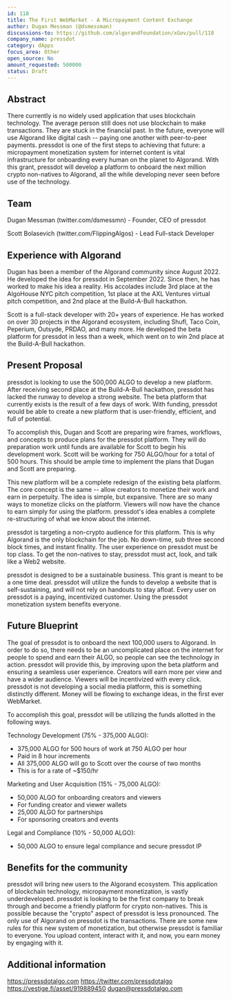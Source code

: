 ```yaml
---
id: 118
title: The First WebMarket - A Micropayment Content Exchange
author: Dugan Messman (@dsmessman)
discussions-to: https://github.com/algorandfoundation/xGov/pull/118
company_name: pressdot
category: dApps
focus_area: Other
open_source: No
amount_requested: 500000
status: Draft
---
```


## Abstract
  There currently is no widely used application that uses blockchain technology. The average person still does not use blockchain to make transactions. They are stuck in the financial past. In the future, everyone will use Algorand like digital cash -- paying one another with peer-to-peer payments. pressdot is one of the first steps to achieving that future: a micropayment monetization system for internet content is vital infrastructure for onboarding every human on the planet to Algorand. With this grant, pressdot will develop a platform to onboard the next million crypto non-natives to Algorand, all the while developing never seen before use of the technology. 


## Team
Dugan Messman (twitter.com/dsmessmn) - Founder, CEO of pressdot

Scott Bolasevich (twitter.com/FlippingAlgos) - Lead Full-stack Developer


## Experience with Algorand
  Dugan has been a member of the Algorand community since August 2022. He developed the idea for pressdot in September 2022. Since then, he has worked to make his idea a reality. His accolades include 3rd place at the AlgoHouse NYC pitch competition, 1st place at the AXL Ventures virtual pitch competition, and 2nd place at the Build-A-Bull hackathon.

  Scott is a full-stack developer with 20+ years of experience. He has worked on over 30 projects in the Algorand ecosystem, including Shufl, Taco Coin, Peperium, Outsyde, PRDAO, and many more. He developed the beta platform for pressdot in less than a week, which went on to win 2nd place at the Build-A-Bull hackathon. 

## Present Proposal
  pressdot is looking to use the 500,000 ALGO to develop a new platform. After receiving second place at the Build-A-Bull hackathon, pressdot has lacked the runway to develop a strong website. The beta platform that currently exists is the result of a few days of work. With funding, pressdot would be able to create a new platform that is user-friendly, efficient, and full of potential.
  
  To accomplish this, Dugan and Scott are preparing wire frames, workflows, and concepts to produce plans for the pressdot platform. They will do preparation work until funds are available for Scott to begin his development work. Scott will be working for 750 ALGO/hour for a total of 500 hours. This should be ample time to implement the plans that Dugan and Scott are preparing.
  
  This new platform will be a complete redesign of the existing beta platform. The core concept is the same -- allow creators to monetize their work and earn in perpetuity. The idea is simple, but expansive. There are so many ways to monetize clicks on the platform. Viewers will now have the chance to earn simply for using the platform. pressdot's idea enables a complete re-structuring of what we know about the internet.
    
  pressdot is targeting a non-crypto audience for this platform. This is why Algorand is the only blockchain for the job. No down-time, sub three second block times, and instant finality. The user experience on pressdot must be top class. To get the non-natives to stay, pressdot must act, look, and talk like a Web2 website. 
  
  pressdot is designed to be a sustainable business. This grant is meant to be a one time deal. pressdot will utilize the funds to develop a website that is self-sustaining, and will not rely on handouts to stay afloat. Every user on pressdot is a paying, incentivized customer. Using the pressdot monetization system benefits everyone. 
  

## Future Blueprint
  The goal of pressdot is to onboard the next 100,000 users to Algorand. In order to do so, there needs to be an uncomplicated place on the internet for people to spend and earn their ALGO, so people can see the technology in action. pressdot will provide this, by improving upon the beta platform and ensuring a seamless user experience. Creators will earn more per view and have a wider audience. Viewers will be incentivized with every click. pressdot is not developing a social media platform, this is something distinctly different. Money will be flowing to exchange ideas, in the first ever WebMarket. 
  
  To accomplish this goal, pressdot will be utilizing the funds allotted in the following ways.
  
Technology Development (75% - 375,000 ALGO):
 - 375,000 ALGO for 500 hours of work at 750 ALGO per hour
 - Paid in 8 hour increments
 - All 375,000 ALGO will go to Scott over the course of two months
 - This is for a rate of ~$150/hr

Marketing and User Acquisition (15% - 75,000 ALGO):
 - 50,000 ALGO for onboarding creators and viewers
 - For funding creator and viewer wallets
 - 25,000 ALGO for partnerships
 - For sponsoring creators and events

Legal and Compliance (10% - 50,000 ALGO):
 - 50,000 ALGO to ensure legal compliance and secure pressdot IP


## Benefits for the community
  pressdot will bring new users to the Algorand ecosystem. This application of blockchain technology, micropayment monetization, is vastly underdeveloped. pressdot is looking to be the first company to break through and become a friendly platform for crypto non-natives. This is possible because the "crypto" aspect of pressdot is less pronounced. The only use of Algorand on pressdot is the transactions. There are some new rules for this new system of monetization, but otherwise pressdot is familiar to everyone. You upload content, interact with it, and now, you earn money by engaging with it. 


## Additional information
https://pressdotalgo.com
https://twitter.com/pressdotalgo
https://vestige.fi/asset/919889450
dugan@pressdotalgo.com
